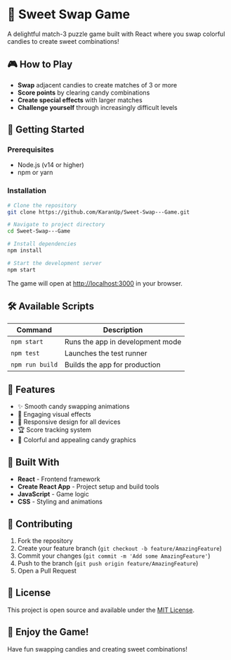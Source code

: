 # 🍬 Sweet Swap Game

A delightful match-3 puzzle game built with React where you swap colorful candies to create sweet combinations!

## 🎮 How to Play

- **Swap** adjacent candies to create matches of 3 or more
- **Score points** by clearing candy combinations
- **Create special effects** with larger matches
- **Challenge yourself** through increasingly difficult levels

## 🚀 Getting Started

### Prerequisites
- Node.js (v14 or higher)
- npm or yarn

### Installation

```bash
# Clone the repository
git clone https://github.com/KaranUp/Sweet-Swap---Game.git

# Navigate to project directory
cd Sweet-Swap---Game

# Install dependencies
npm install

# Start the development server
npm start
```

The game will open at [http://localhost:3000](http://localhost:3000) in your browser.

## 🛠️ Available Scripts

| Command | Description |
|---------|-------------|
| `npm start` | Runs the app in development mode |
| `npm test` | Launches the test runner |
| `npm run build` | Builds the app for production |

## 🎯 Features

- ✨ Smooth candy swapping animations
- 🎵 Engaging visual effects
- 📱 Responsive design for all devices
- 🏆 Score tracking system
- 🎨 Colorful and appealing candy graphics

## 🔧 Built With

- **React** - Frontend framework
- **Create React App** - Project setup and build tools
- **JavaScript** - Game logic
- **CSS** - Styling and animations

## 🤝 Contributing

1. Fork the repository
2. Create your feature branch (`git checkout -b feature/AmazingFeature`)
3. Commit your changes (`git commit -m 'Add some AmazingFeature'`)
4. Push to the branch (`git push origin feature/AmazingFeature`)
5. Open a Pull Request

## 📝 License

This project is open source and available under the [MIT License](LICENSE).

## 🎉 Enjoy the Game!

Have fun swapping candies and creating sweet combinations!
